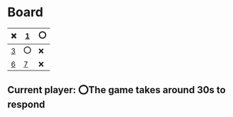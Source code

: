 # Board
|❌|[1](https://github.com/vivax3794/github_games/issues/new?title=Update:1)|⭕|
|---|---|---|
|[3](https://github.com/vivax3794/github_games/issues/new?title=Update:3)|⭕|❌|
|[6](https://github.com/vivax3794/github_games/issues/new?title=Update:6)|[7](https://github.com/vivax3794/github_games/issues/new?title=Update:7)|❌|
## Current player: ⭕The game takes around 30s to respond